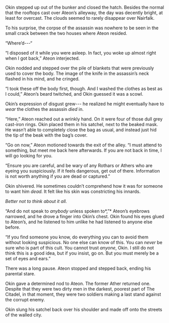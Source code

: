 Okin stepped up out of the bunker and closed the hatch. Besides the normal that the rooftops cast over Ateon’s alleyway, the day was decently bright, at least for overcast. The clouds seemed to rarely disappear over Nairfalk.

To his surprise, the corpse of the assassin was nowhere to be seen in the small crack between the two houses where Ateon resided. 

“Where’d---“

“I disposed of it while you were asleep. In fact, you woke up almost right when I got back,” Ateon interjected.

Okin nodded and stepped over the pile of blankets that were previously used to cover the body. The image of the knife in the assassin’s neck flashed in his mind, and he cringed.

“I took these off the body first, though. And I washed the clothes as best as I could,” Ateon’s beard twitched, and Okin guessed it was a scowl.

Okin’s expression of disgust grew--- he realized he might eventually have to *wear* the clothes the assassin *died* in. 

“Here,” Ateon reached out a wrinkly hand. On it were four of those dull grey cast-iron rings. Okin placed them in his satchel, next to the beaked mask. He wasn’t able to completely close the bag as usual, and instead just hid the tip of the beak with the bag’s cover. 

“Go on now,” Ateon motioned towards the exit of the alley. “I must attend to something, but meet me back here afterwards. If you are not back in time, I will go looking for you.

“Ensure you are careful, and be wary of any Rothars or Athers who are eyeing you suspiciously. If it feels dangerous, get out of there. Information is not worth anything if you are dead or captured.”

Okin shivered. He sometimes couldn’t comprehend how it was for someone to want him *dead.* It felt like his skin was constricting his innards. 

*Better not to think about it all.*

“And do not speak to *anybody* unless spoken to*,”* Ateon’s eyebrows narrowed, and he drove a finger into Okin’s chest. Okin found his eyes glued to Ateon’s, and he listened to him unlike he had listened to anyone else before. 

“If you find someone you know, do everything you can to avoid them without looking suspicious. No one else can know of this. You can *never* be sure who is part of this cult. You cannot trust *anyone*, Okin. I still do not think this is a good idea, but if you insist, go on. But you must merely be a set of eyes and ears.”

There was a long pause. Ateon stopped and stepped back, ending his parental stare. 

Okin gave a determined nod to Ateon. The former Ather returned one. Despite that they were two dirty men in the darkest, poorest part of The Citadel, in that moment, they were two soldiers making a last stand against the corrupt enemy. 

Okin slung his satchel back over his shoulder and made off onto the streets of the walled city.